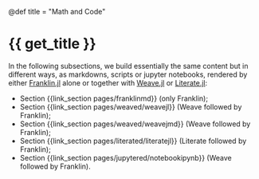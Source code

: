@def title = "Math and Code"

# {{ get_title }}

In the following subsections, we build essentially the same content but in different ways, as markdowns, scripts or jupyter notebooks, rendered by either [Franklin.jl](https://github.com/tlienart/Franklin.jl) alone or together with [Weave.jl](https://github.com/JunoLab/Weave.jl) or [Literate.jl](https://github.com/fredrikekre/Literate.jl):

* Section {{link_section pages/franklinmd}} (only Franklin);
* Section {{link_section pages/weaved/weavejl}} (Weave followed by Franklin);
* Section {{link_section pages/weaved/weavejmd}} (Weave followed by Franklin);
* Section {{link_section pages/literated/literatejl}} (Literate followed by Franklin);
* Section {{link_section pages/jupytered/notebookipynb}} (Weave followed by Franklin).
